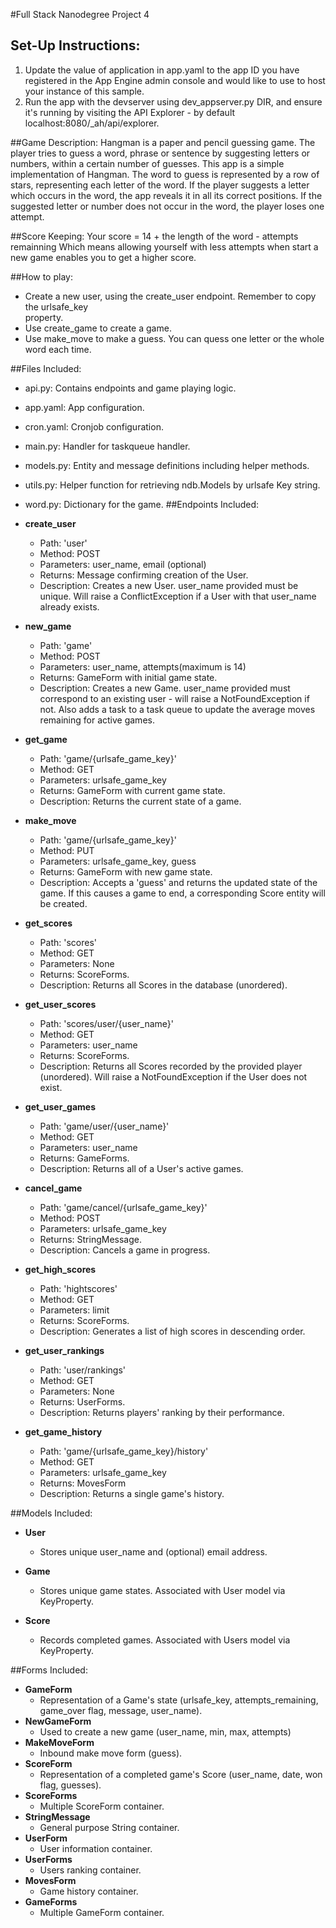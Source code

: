 #Full Stack Nanodegree Project 4

## Set-Up Instructions:
1.  Update the value of application in app.yaml to the app ID you have registered
 in the App Engine admin console and would like to use to host your instance of this sample.
1.  Run the app with the devserver using dev_appserver.py DIR, and ensure it's
 running by visiting the API Explorer - by default localhost:8080/_ah/api/explorer.

 
 
 
##Game Description:
Hangman is a paper and pencil guessing game. The player tries to guess a word, phrase or sentence by suggesting letters or numbers, within a certain number of guesses. This app is a simple implementation of Hangman.
The word to guess is represented by a row of stars, representing each letter of the word. If the player suggests a letter which occurs in the word, the app reveals it in all its correct positions. If the suggested letter or number does not occur in the word, the player loses one attempt.

##Score Keeping:
Your score = 14 + the length of the word - attempts remainning
Which means allowing yourself with less attempts when start a new game enables you to 
get a higher score.

##How to play:
 - Create a new user, using the create_user endpoint. Remember to copy the urlsafe_key   
   property.
 - Use create_game to create a game.
 - Use make_move to make a guess. You can quess one letter or the whole word each time.

##Files Included:
 - api.py: Contains endpoints and game playing logic.
 - app.yaml: App configuration.
 - cron.yaml: Cronjob configuration.
 - main.py: Handler for taskqueue handler.
 - models.py: Entity and message definitions including helper methods.
 - utils.py: Helper function for retrieving ndb.Models by urlsafe Key string.
 - word.py: Dictionary for the game.
##Endpoints Included:
 - **create_user**
    - Path: 'user'
    - Method: POST
    - Parameters: user_name, email (optional)
    - Returns: Message confirming creation of the User.
    - Description: Creates a new User. user_name provided must be unique. Will 
    raise a ConflictException if a User with that user_name already exists.
    
 - **new_game**
    - Path: 'game'
    - Method: POST
    - Parameters: user_name, attempts(maximum is 14)
    - Returns: GameForm with initial game state.
    - Description: Creates a new Game. user_name provided must correspond to an
    existing user - will raise a NotFoundException if not.  Also adds a task to a task queue to update the average moves remaining
    for active games.
     
 - **get_game**
    - Path: 'game/{urlsafe_game_key}'
    - Method: GET
    - Parameters: urlsafe_game_key
    - Returns: GameForm with current game state.
    - Description: Returns the current state of a game.
    
 - **make_move**
    - Path: 'game/{urlsafe_game_key}'
    - Method: PUT
    - Parameters: urlsafe_game_key, guess
    - Returns: GameForm with new game state.
    - Description: Accepts a 'guess' and returns the updated state of the game.
    If this causes a game to end, a corresponding Score entity will be created.
    
 - **get_scores**
    - Path: 'scores'
    - Method: GET
    - Parameters: None
    - Returns: ScoreForms.
    - Description: Returns all Scores in the database (unordered).
    
 - **get_user_scores**
    - Path: 'scores/user/{user_name}'
    - Method: GET
    - Parameters: user_name
    - Returns: ScoreForms. 
    - Description: Returns all Scores recorded by the provided player (unordered).
    Will raise a NotFoundException if the User does not exist.
    
 - **get_user_games**
    - Path: 'game/user/{user_name}'
    - Method: GET
    - Parameters: user_name
    - Returns: GameForms. 
    - Description: Returns all of a User's active games.

 - **cancel_game**
    - Path: 'game/cancel/{urlsafe_game_key}'
    - Method: POST
    - Parameters: urlsafe_game_key
    - Returns: StringMessage. 
    - Description: Cancels a game in progress.

 - **get_high_scores**
    - Path: 'hightscores'
    - Method: GET
    - Parameters: limit
    - Returns: ScoreForms. 
    - Description: Generates a list of high scores in descending order.

 - **get_user_rankings**
    - Path: 'user/rankings'
    - Method: GET
    - Parameters: None
    - Returns: UserForms. 
    - Description: Returns players' ranking by their performance. 

 - **get_game_history**
    - Path: 'game/{urlsafe_game_key}/history'
    - Method: GET
    - Parameters: urlsafe_game_key
    - Returns: MovesForm 
    - Description: Returns a single game's history.

##Models Included:
 - **User**
    - Stores unique user_name and (optional) email address.
    
 - **Game**
    - Stores unique game states. Associated with User model via KeyProperty.
    
 - **Score**
    - Records completed games. Associated with Users model via KeyProperty.
    
##Forms Included:
 - **GameForm**
    - Representation of a Game's state (urlsafe_key, attempts_remaining,
    game_over flag, message, user_name).
 - **NewGameForm**
    - Used to create a new game (user_name, min, max, attempts)
 - **MakeMoveForm**
    - Inbound make move form (guess).
 - **ScoreForm**
    - Representation of a completed game's Score (user_name, date, won flag,
    guesses).
 - **ScoreForms**
    - Multiple ScoreForm container.
 - **StringMessage**
    - General purpose String container.
 - **UserForm**
     - User information container.
 - **UserForms**
     - Users ranking container.
 - **MovesForm**
     - Game history container.
 - **GameForms**
     - Multiple GameForm container.